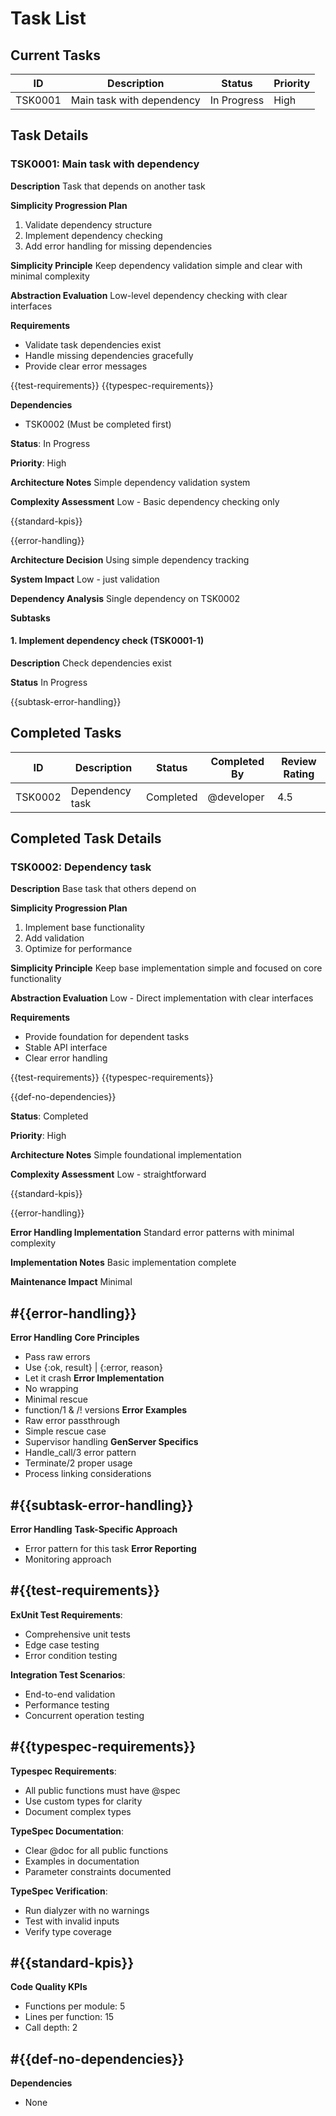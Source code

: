 # Task List

## Current Tasks

| ID      | Description               | Status      | Priority |
| ------- | ------------------------- | ----------- | -------- |
| TSK0001 | Main task with dependency | In Progress | High     |

## Task Details

### TSK0001: Main task with dependency

**Description**
Task that depends on another task

**Simplicity Progression Plan**
1. Validate dependency structure
2. Implement dependency checking
3. Add error handling for missing dependencies

**Simplicity Principle**
Keep dependency validation simple and clear with minimal complexity

**Abstraction Evaluation**
Low-level dependency checking with clear interfaces

**Requirements**
- Validate task dependencies exist
- Handle missing dependencies gracefully
- Provide clear error messages

{{test-requirements}}
{{typespec-requirements}}

**Dependencies**
- TSK0002 (Must be completed first)

**Status**: In Progress

**Priority**: High

**Architecture Notes**
Simple dependency validation system

**Complexity Assessment**
Low - Basic dependency checking only

{{standard-kpis}}

{{error-handling}}

**Architecture Decision**
Using simple dependency tracking

**System Impact**
Low - just validation

**Dependency Analysis**
Single dependency on TSK0002

**Subtasks**
#### 1. Implement dependency check (TSK0001-1)

**Description**
Check dependencies exist

**Status**
In Progress

{{subtask-error-handling}}

## Completed Tasks

| ID      | Description     | Status    | Completed By | Review Rating |
| ------- | --------------- | --------- | ------------ | ------------- |
| TSK0002 | Dependency task | Completed | @developer   | 4.5           |

## Completed Task Details

### TSK0002: Dependency task

**Description**
Base task that others depend on

**Simplicity Progression Plan**
1. Implement base functionality
2. Add validation
3. Optimize for performance

**Simplicity Principle**
Keep base implementation simple and focused on core functionality

**Abstraction Evaluation**
Low - Direct implementation with clear interfaces

**Requirements**
- Provide foundation for dependent tasks
- Stable API interface
- Clear error handling

{{test-requirements}}
{{typespec-requirements}}

{{def-no-dependencies}}

**Status**: Completed

**Priority**: High

**Architecture Notes**
Simple foundational implementation

**Complexity Assessment**
Low - straightforward

{{standard-kpis}}

{{error-handling}}

**Error Handling Implementation**
Standard error patterns with minimal complexity

**Implementation Notes**
Basic implementation complete

**Maintenance Impact**
Minimal

## #{{error-handling}}
**Error Handling**
**Core Principles**
- Pass raw errors
- Use {:ok, result} | {:error, reason}
- Let it crash
**Error Implementation**
- No wrapping
- Minimal rescue
- function/1 & /! versions
**Error Examples**
- Raw error passthrough
- Simple rescue case
- Supervisor handling
**GenServer Specifics**
- Handle_call/3 error pattern
- Terminate/2 proper usage
- Process linking considerations

## #{{subtask-error-handling}}
**Error Handling**
**Task-Specific Approach**
- Error pattern for this task
**Error Reporting**
- Monitoring approach

## #{{test-requirements}}
**ExUnit Test Requirements**:
- Comprehensive unit tests
- Edge case testing
- Error condition testing

**Integration Test Scenarios**:
- End-to-end validation
- Performance testing
- Concurrent operation testing

## #{{typespec-requirements}}
**Typespec Requirements**:
- All public functions must have @spec
- Use custom types for clarity
- Document complex types

**TypeSpec Documentation**:
- Clear @doc for all public functions
- Examples in documentation
- Parameter constraints documented

**TypeSpec Verification**:
- Run dialyzer with no warnings
- Test with invalid inputs
- Verify type coverage

## #{{standard-kpis}}
**Code Quality KPIs**
- Functions per module: 5
- Lines per function: 15
- Call depth: 2

## #{{def-no-dependencies}}
**Dependencies**
- None